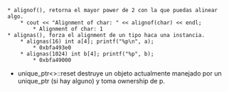     * alignof(), retorna el mayor power de 2 con la que puedas alinear algo.
        * cout << "Alignment of char: " << alignof(char) << endl;
            * Alignment of char: 1
    * alignas(), forza el alignment de un tipo haca una instancia.
        * alignas(16) int a[4]; printf("%p\n", a);
            * 0xbfa493e0
        * alignas(1024) int b[4]; printf("%p", b);
            * 0xbfa49000
  * unique_ptr<>::reset destruye un objeto actualmente manejado por un unique_ptr (si hay alguno) y toma ownership de p.

